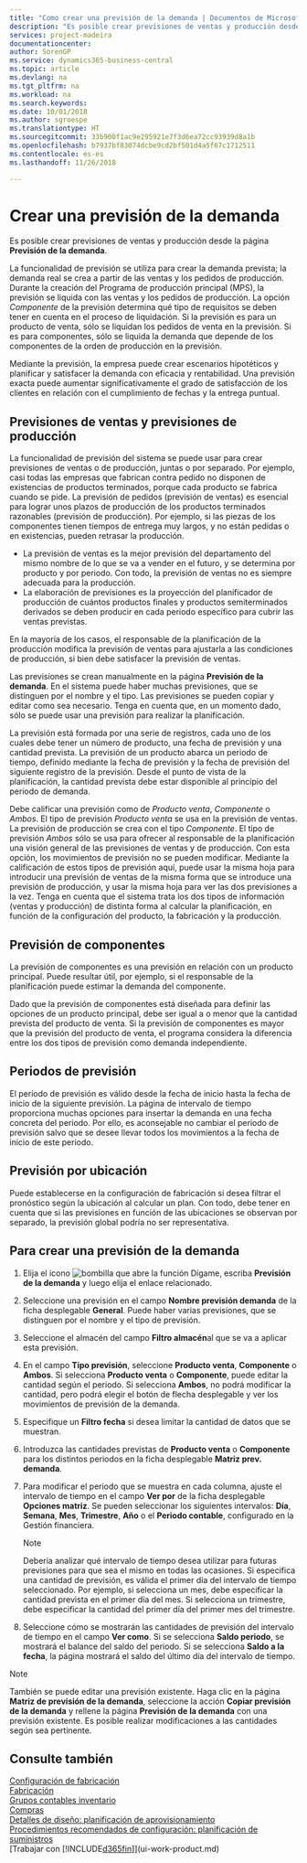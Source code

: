 ```yaml
---
title: "Como crear una previsión de la demanda | Documentos de Microsoft"
description: "Es posible crear previsiones de ventas y producción desde la página **Previsión de la demanda**."
services: project-madeira
documentationcenter: 
author: SorenGP
ms.service: dynamics365-business-central
ms.topic: article
ms.devlang: na
ms.tgt_pltfrm: na
ms.workload: na
ms.search.keywords: 
ms.date: 10/01/2018
ms.author: sgroespe
ms.translationtype: HT
ms.sourcegitcommit: 33b900f1ac9e295921e7f3d6ea72cc93939d8a1b
ms.openlocfilehash: b7937bf83074dcbe9cd2bf501d4a5f67c1712511
ms.contentlocale: es-es
ms.lasthandoff: 11/26/2018

---
```

# <a name="create-a-demand-forecast"></a>Crear una previsión de la demanda
Es posible crear previsiones de ventas y producción desde la página **Previsión de la demanda**.  

La funcionalidad de previsión se utiliza para crear la demanda prevista; la demanda real se crea a partir de las ventas y los pedidos de producción. Durante la creación del Programa de producción principal (MPS), la previsión se liquida con las ventas y los pedidos de producción. La opción *Componente* de la previsión determina qué tipo de requisitos se deben tener en cuenta en el proceso de liquidación. Si la previsión es para un producto de venta, sólo se liquidan los pedidos de venta en la previsión. Si es para componentes, sólo se liquida la demanda que depende de los componentes de la orden de producción en la previsión.  

Mediante la previsión, la empresa puede crear escenarios hipotéticos y planificar y satisfacer la demanda con eficacia y rentabilidad. Una previsión exacta puede aumentar significativamente el grado de satisfacción de los clientes en relación con el cumplimiento de fechas y la entrega puntual.  

## <a name="sales-forecasts-and-production-forecasts"></a>Previsiones de ventas y previsiones de producción  
La funcionalidad de previsión del sistema se puede usar para crear previsiones de ventas o de producción, juntas o por separado. Por ejemplo, casi todas las empresas que fabrican contra pedido no disponen de existencias de productos terminados, porque cada producto se fabrica cuando se pide. La previsión de pedidos (previsión de ventas) es esencial para lograr unos plazos de producción de los productos terminados razonables (previsión de producción). Por ejemplo, si las piezas de los componentes tienen tiempos de entrega muy largos, y no están pedidas o en existencias, pueden retrasar la producción.  

-   La previsión de ventas es la mejor previsión del departamento del mismo nombre de lo que se va a vender en el futuro, y se determina por producto y por periodo. Con todo, la previsión de ventas no es siempre adecuada para la producción.  
-   La elaboración de previsiones es la proyección del planificador de producción de cuántos productos finales y productos semiterminados derivados se deben producir en cada periodo específico para cubrir las ventas previstas.  

En la mayoría de los casos, el responsable de la planificación de la producción modifica la previsión de ventas para ajustarla a las condiciones de producción, si bien debe satisfacer la previsión de ventas.  

Las previsiones se crean manualmente en la página **Previsión de la demanda**. En el sistema puede haber muchas previsiones, que se distinguen por el nombre y el tipo. Las previsiones se pueden copiar y editar como sea necesario. Tenga en cuenta que, en un momento dado, sólo se puede usar una previsión para realizar la planificación.  

La previsión está formada por una serie de registros, cada uno de los cuales debe tener un número de producto, una fecha de previsión y una cantidad prevista. La previsión de un producto abarca un periodo de tiempo, definido mediante la fecha de previsión y la fecha de previsión del siguiente registro de la previsión. Desde el punto de vista de la planificación, la cantidad prevista debe estar disponible al principio del periodo de demanda.  

Debe calificar una previsión como de *Producto venta*, *Componente* o *Ambos*. El tipo de previsión *Producto venta* se usa en la previsión de ventas. La previsión de producción se crea con el tipo *Componente*. El tipo de previsión *Ambos* sólo se usa para ofrecer al responsable de la planificación una visión general de las previsiones de ventas y de producción. Con esta opción, los movimientos de previsión no se pueden modificar. Mediante la calificación de estos tipos de previsión aquí, puede usar la misma hoja para introducir una previsión de ventas de la misma forma que se introduce una previsión de producción, y usar la misma hoja para ver las dos previsiones a la vez. Tenga en cuenta que el sistema trata los dos tipos de información (ventas y producción) de distinta forma al calcular la planificación, en función de la configuración del producto, la fabricación y la producción.  

## <a name="component-forecast"></a>Previsión de componentes  
La previsión de componentes es una previsión en relación con un producto principal. Puede resultar útil, por ejemplo, si el responsable de la planificación puede estimar la demanda del componente.  

Dado que la previsión de componentes está diseñada para definir las opciones de un producto principal, debe ser igual a o menor que la cantidad prevista del producto de venta. Si la previsión de componentes es mayor que la previsión del producto de venta, el programa considera la diferencia entre los dos tipos de previsión como demanda independiente.  

## <a name="forecasting-periods"></a>Periodos de previsión  
 El periodo de previsión es válido desde la fecha de inicio hasta la fecha de inicio de la siguiente previsión. La página de intervalo de tiempo proporciona muchas opciones para insertar la demanda en una fecha concreta del periodo. Por ello, es aconsejable no cambiar el periodo de previsión salvo que se desee llevar todos los movimientos a la fecha de inicio de este periodo.  

## <a name="forecast-by-locations"></a>Previsión por ubicación  
Puede establecerse en la configuración de fabricación si desea filtrar el pronóstico según la ubicación al calcular un plan. Con todo, debe tener en cuenta que si las previsiones en función de las ubicaciones se observan por separado, la previsión global podría no ser representativa.

## <a name="to-create-a-demand-forecast"></a>Para crear una previsión de la demanda

1.  Elija el icono ![bombilla que abre la función Dígame](media/ui-search/search_small.png "Dígame que desea hacer"), escriba **Previsión de la demanda** y luego elija el enlace relacionado.  
2.  Seleccione una previsión en el campo **Nombre previsión demanda** de la ficha desplegable  **General**. Puede haber varias previsiones, que se distinguen por el nombre y el tipo de previsión.  
3.  Seleccione el almacén del campo **Filtro almacén**al que se va a aplicar esta previsión.  
4.  En el campo **Tipo previsión**, seleccione **Producto venta**, **Componente** o **Ambos**. Si selecciona **Producto venta** o **Componente**, puede editar la cantidad según el periodo. Si selecciona **Ambos**, no podrá modificar la cantidad, pero podrá elegir el botón de flecha desplegable y ver los movimientos de previsión de la demanda.  
5.  Especifique un **Filtro fecha** si desea limitar la cantidad de datos que se muestran.  
6.  Introduzca las cantidades previstas de **Producto venta** o **Componente** para los distintos periodos en la ficha desplegable **Matriz prev. demanda**.  
7.  Para modificar el periodo que se muestra en cada columna, ajuste el intervalo de tiempo en el campo **Ver por** de la ficha desplegable **Opciones matriz**. Se pueden seleccionar los siguientes intervalos: **Día**, **Semana**, **Mes**, **Trimestre**, **Año** o el **Periodo contable**, configurado en la Gestión financiera.  

    > [!NOTE]  
    >  Debería analizar qué intervalo de tiempo desea utilizar para futuras previsiones para que sea el mismo en todas las ocasiones. Si especifica una cantidad de previsión, es válida el primer día del intervalo de tiempo seleccionado. Por ejemplo, si selecciona un mes, debe especificar la cantidad prevista en el primer día del mes. Si selecciona un trimestre, debe especificar la cantidad del primer día del primer mes del trimestre.  

8.  Seleccione cómo se mostrarán las cantidades de previsión del intervalo de tiempo en el campo **Ver como**. Si se selecciona **Saldo periodo**, se mostrará el balance del saldo del periodo. Si se selecciona **Saldo a la fecha**, la página mostrará el saldo del último día del intervalo de tiempo.  

> [!NOTE]  
>  También se puede editar una previsión existente. Haga clic en la página **Matriz de previsión de la demanda**, seleccione la acción **Copiar previsión de la demanda** y rellene la página **Previsión de la demanda** con una previsión existente. Es posible realizar modificaciones a las cantidades según sea pertinente.  

## <a name="see-also"></a>Consulte también  
[Configuración de fabricación](production-configure-production-processes.md)  
[Fabricación](production-manage-manufacturing.md)    
[Grupos contables inventario](inventory-manage-inventory.md)  
[Compras](purchasing-manage-purchasing.md)  
[Detalles de diseño: planificación de aprovisionamiento](design-details-supply-planning.md)   
[Procedimientos recomendados de configuración: planificación de suministros](setup-best-practices-supply-planning.md)  
[Trabajar con [!INCLUDE[d365fin](includes/d365fin_md.md)]](ui-work-product.md)

